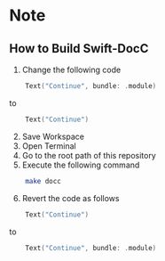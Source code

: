 # Note

## How to Build Swift-DocC
1. Change the following code
``` swift
    Text("Continue", bundle: .module)
```
to
``` swift
    Text("Continue")
```
2. Save Workspace
3. Open Terminal
4. Go to the root path of this repository
5. Execute the following command
``` zsh
    make docc
```
6. Revert the code as follows
``` swift
    Text("Continue")
```
to
``` swift
    Text("Continue", bundle: .module)
```

